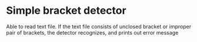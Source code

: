 # Simple bracket detector #
Able to read text file. If the text file consists of unclosed bracket or improper pair of brackets, the detector recognizes, and prints out error message